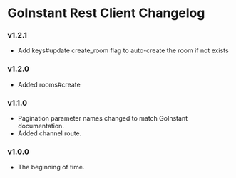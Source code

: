 # GoInstant Rest Client Changelog

### v1.2.1

- Add keys#update create_room flag to auto-create the room if not exists

### v1.2.0

- Added rooms#create

### v1.1.0

- Pagination parameter names changed to match GoInstant documentation.
- Added channel route.

### v1.0.0

- The beginning of time.
